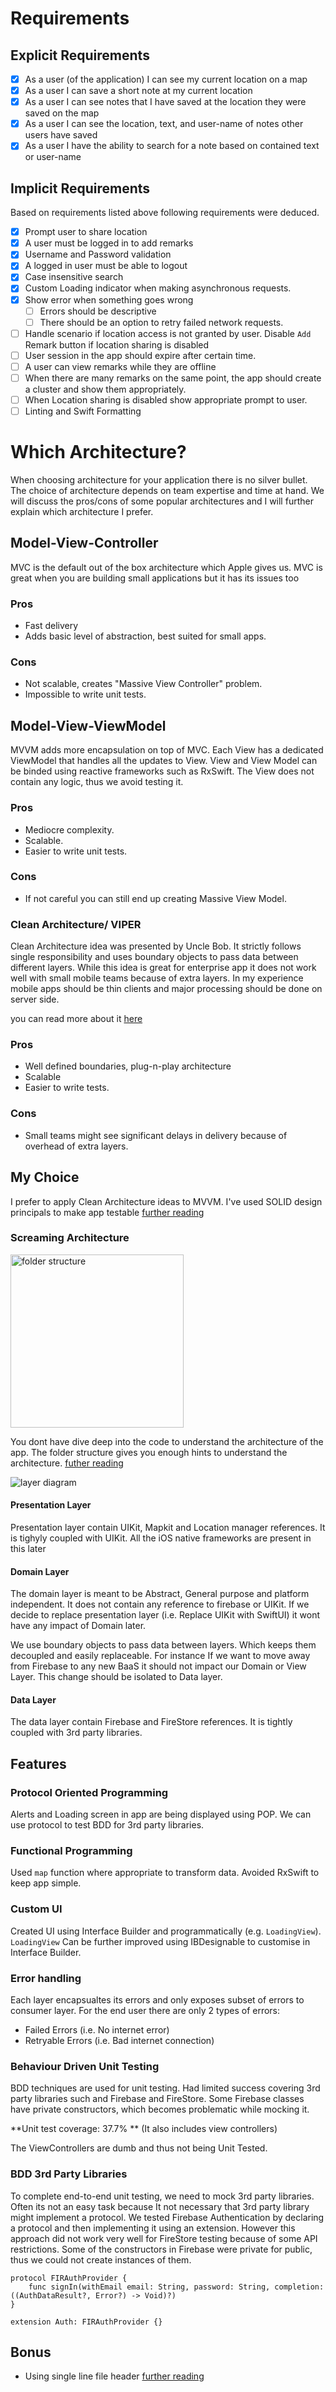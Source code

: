 # Requirements

## Explicit Requirements
- [x] As a user (of the application) I can see my current location on a map
- [x] As a user I can save a short note at my current location
- [x] As a user I can see notes that I have saved at the location they were saved on the map
- [x] As a user I can see the location, text, and user-name of notes other users have saved
- [x] As a user I have the ability to search for a note based on contained text or user-name

## Implicit Requirements
Based on requirements listed above following requirements were deduced.
- [x] Prompt user to share location
- [x] A user must be logged in to add remarks
- [x] Username and Password validation 
- [x] A logged in user must be able to logout
- [x] Case insensitive search
- [x] Custom Loading indicator when making asynchronous requests. 
- [x] Show error when something goes wrong
    - [ ] Errors should be descriptive 
    - [ ] There should be an option to retry failed network requests.
- [ ] Handle scenario if location access is not granted by user. Disable `Add` Remark button if location sharing is disabled
- [ ] User session in the app should expire after certain time. 
- [ ] A user can view remarks while they are offline
- [ ] When there are many remarks on the same point, the app should create a cluster and show them appropriately. 
- [ ] When Location sharing is disabled show appropriate prompt to user. 
- [ ] Linting and Swift Formatting 
    
# Which Architecture?

When choosing architecture for your application there is no silver bullet. The choice of architecture depends on team expertise and time at hand. We will discuss the pros/cons of some popular architectures and I will further explain which architecture I prefer.

## Model-View-Controller 
MVC is the default out of the box architecture which Apple gives us. MVC is great when you are building small applications but it has its issues too

### Pros
- Fast delivery
- Adds basic level of abstraction, best suited for small apps.
### Cons
- Not scalable, creates "Massive View Controller" problem.
- Impossible to write unit tests.

## Model-View-ViewModel
MVVM adds more encapsulation on top of MVC. Each View has a dedicated ViewModel that handles all the updates to View. View and View Model can be binded using reactive frameworks such as RxSwift. The View does not contain any logic, thus we avoid testing it.

### Pros
- Mediocre complexity.
- Scalable.
- Easier to write unit tests. 
### Cons
- If not careful you can still end up creating Massive View Model.

### Clean Architecture/ VIPER
Clean Architecture idea was presented by Uncle Bob. It strictly follows single responsibility and uses boundary objects to pass data between different layers. While this idea is great for enterprise app it does not work well with small mobile teams because of extra layers. In my experience mobile apps should be thin clients and major processing should be done on server side.

you can read more about it [here](https://www.objc.io/issues/13-architecture/viper/)

### Pros
- Well defined boundaries, plug-n-play architecture
- Scalable
- Easier to write tests.

### Cons
- Small teams might see significant delays in delivery because of overhead of extra layers.

## My Choice
I prefer to apply Clean Architecture ideas to MVVM. I've used SOLID design principals to make app testable [further reading](https://blog.cleancoder.com/uncle-bob/2020/10/18/Solid-Relevance.html)

### Screaming Architecture
<img width="277" alt="folder structure" src="https://user-images.githubusercontent.com/400207/102848193-5186ac00-4468-11eb-8d64-f07631752b2c.png">

You dont have dive deep into the code to understand the architecture of the app. The folder structure gives you enough hints to understand the architecture. [futher reading](https://blog.cleancoder.com/uncle-bob/2011/09/30/Screaming-Architecture.html)

![layer diagram](https://user-images.githubusercontent.com/400207/102849601-97913f00-446b-11eb-823b-3c1ce535a861.png)

#### Presentation Layer
Presentation layer contain UIKit, Mapkit and Location manager references. It is tighyly coupled with UIKit. All the iOS native frameworks are present in this later

#### Domain Layer
The domain layer is meant to be Abstract, General purpose and platform independent. It does not contain any reference to firebase or UIKit. If we decide to replace presentation layer (i.e. Replace UIKit with SwiftUI) it wont have any impact of Domain later. 

We use boundary objects to pass data between layers. Which keeps them decoupled and easily replaceable. For instance If we want to move away from Firebase to any new BaaS it should not impact our Domain or View Layer. This change should be isolated to Data layer.

#### Data Layer
The data layer contain Firebase and FireStore references. It is tightly coupled with 3rd party libraries.

## Features
### Protocol Oriented Programming
Alerts and Loading screen in app are being displayed using POP. We can use protocol to test BDD for 3rd party libraries. 

### Functional Programming 
Used `map` function where appropriate to transform data. Avoided RxSwift to keep app simple. 

### Custom UI

Created UI using Interface Builder and programmatically (e.g. `LoadingView`). `LoadingView` Can be further improved using IBDesignable to customise in Interface Builder.

### Error handling
Each layer encapsualtes its errors and only exposes subset of errors to consumer layer. For the end user there are only 2 types of errors:
- Failed Errors (i.e. No internet error)
- Retryable Errors (i.e. Bad internet connection) 

### Behaviour Driven Unit Testing 
BDD techniques are used for unit testing. Had limited success covering 3rd party libraries such and Firebase and FireStore. Some Firebase classes have private constructors, which becomes problematic while mocking it.

**Unit test coverage: 37.7% ** (It also includes view controllers)

The ViewControllers are dumb and thus not being Unit Tested. 

### BDD 3rd Party Libraries
To complete end-to-end unit testing, we need to mock 3rd party libraries. Often its not an easy task because It not necessary that 3rd party library might implement a protocol. We tested Firebase Authentication by declaring a protocol and then implementing it using an extension.  However this approach did not work very well for FireStore testing because of some API restrictions. Some of the constructors in Firebase were private for public, thus we could not create instances of them.

```
protocol FIRAuthProvider {
    func signIn(withEmail email: String, password: String, completion: ((AuthDataResult?, Error?) -> Void)?)
}

extension Auth: FIRAuthProvider {}
```
## Bonus
- Using single line file header [further reading](https://help.apple.com/xcode/mac/9.0/index.html?localePath=en.lproj#/dev91a7a31fc)
